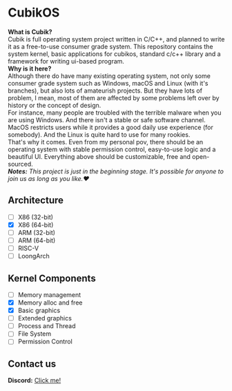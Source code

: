 # CubikOS  
**What is Cubik?**  
Cubik is full operating system project written in C/C++, and planned to write it as a free-to-use consumer grade system. This repository contains the system kernel, basic applications for cubikos, standard c/c++ library and a framework for writing ui-based program.  
**Why is it here?**  
Although there do have many existing operating system, not only some consumer grade system such as Windows, macOS and Linux (with it's branches), but also lots of amateurish projects. But they have lots of problem, I mean, most of them are affected by some problems left over by history or the concept of design.  
For instance, many people are troubled with the terrible malware when you are using Windows. And there isn't a stable or safe software channel. MacOS restricts users while it provides a good daily use experience (for somebody). And the Linux is quite hard to use for many rookies.  
That's why it comes. Even from my personal pov, there should be an operating system with stable permission control, easy-to-use logic and a beautiful UI. Everything above should be customizable, free and open-sourced.  
***Notes:*** *This project is just in the beginning stage. It's possible for anyone to join us as long as you like.♥*  
## **Architecture**
- [ ] X86 (32-bit)
- [x] X86 (64-bit)
- [ ] ARM (32-bit)
- [ ] ARM (64-bit)
- [ ] RISC-V
- [ ] LoongArch
## **Kernel Components**  
- [ ] Memory management
- [x] Memory alloc and free
- [x] Basic graphics
- [ ] Extended graphics
- [ ] Process and Thread
- [ ] File System
- [ ] Permission Control
## Contact us  
**Discord:** [Click me!](https://discord.gg/D5PRn2zq)  
